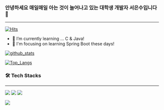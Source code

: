 ### 안녕하세요 매일매일 아는 것이 늘어나고 있는 대학생 개발자 서은수입니다 👋
* * *
[![Hits](https://hits.seeyoufarm.com/api/count/incr/badge.svg?url=https%3A%2F%2Fgithub.com%2FEunsuSeo01)](https://gits.seeyoufarm.com)
- 🌱 I’m currently learning ... C & Java!
- 🔭 I'm focusing on learning Spring Boot these days!
<!--
**EunsuSeo01/EunsuSeo01** is a ✨ _special_ ✨ repository because its `README.md` (this file) appears on your GitHub profile.

Here are some ideas to get you started:

- 🔭 I’m currently working on ...
- 🌱 I’m currently learning ... C & Java!
- 👯 I’m looking to collaborate on ...
- 🤔 I’m looking for help with ...
- 💬 Ask me about ...
- 📫 How to reach me: ...
- 😄 Pronouns: ...
- ⚡ Fun fact: ...
-->

[![github_stats](https://github-readme-stats.vercel.app/api?username=EunsuSeo01&show_icons=true&hide_border=true)](https://github.com/EunsuSeo01)

[![Top_Langs](https://github-readme-stats.vercel.app/api/top-langs/?username=EunsuSeo01&layout=compact)](https://github.com/EunsuSeo01)

### 🛠 Tech Stacks
* * *
<img src="https://img.shields.io/badge/-C-yellow?style=flat-square&logo=C&logoColor=white"/> <img src="https://img.shields.io/badge/-Java-green?style=flat-square&logo=Java&logoColor=white"/> <img src="https://img.shields.io/badge/-Spring%20boot-blue?style=flat-square&logo=Spring%20boot&logoColor=white"/>

<img src="https://img.shields.io/badge/-MySQL-navy?style=flat-square&logo=MySQL&logoColor=white"/>
